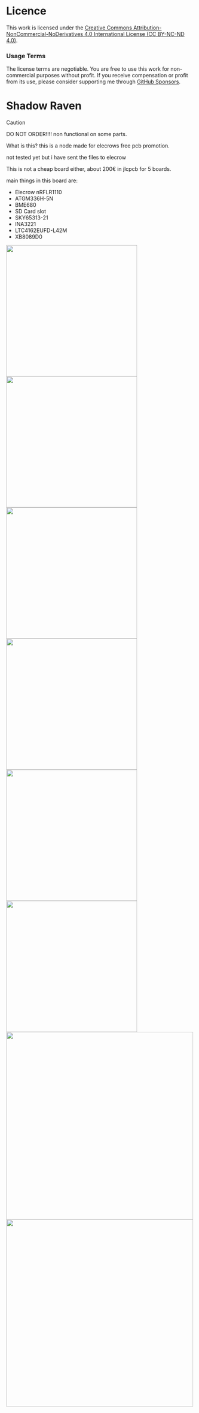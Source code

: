 # Licence 

This work is licensed under the [Creative Commons Attribution-NonCommercial-NoDerivatives 4.0 International License (CC BY-NC-ND 4.0)](https://creativecommons.org/licenses/by-nc-nd/4.0/).

### Usage Terms

The license terms are negotiable. You are free to use this work for non-commercial purposes without profit. If you receive compensation or profit from its use, please consider supporting me through [GitHub Sponsors](https://github.com/sponsors/valzzu).


# Shadow Raven


> [!CAUTION]
> DO NOT ORDER!!!! non functional on some parts.


What is this?
this is a node made for elecrows free pcb promotion.

not tested yet but i have sent the files to elecrow

This is not a cheap board either, about 200€ in jlcpcb for 5 boards.


main things in this board are:
- Elecrow nRFLR1110
- ATGM336H-5N
- BME680
- SD Card slot
- SKY65313-21
- INA3221
- LTC4162EUFD-L42M
- XB8089D0


<img src="./pics/20250518_153228.jpg" width="350"><img src="./pics/20250518_153234.jpg" width="350">
<img src="./pics/top.png" width="350"><img src="./pics/bottom.png" width="350">
<img src="./pics/top_layout.png" width="350"><img src="./pics/bottom_layout.png" width="350">
<img src="./pics/1.logic.png" width="500"><img src="./pics/2.power.png" width="500">
